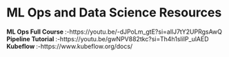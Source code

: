 <h1> ML Ops and Data Science Resources </h1>
<b> ML Ops Full Course </b>:-https://youtu.be/-dJPoLm_gtE?si=allJ7tY2UPRgsAwQ
<br>
<b> Pipeline Tutorial </b>:-https://youtu.be/gwNPV882tkc?si=Th4h1sliIP_ulAED
<br>
<b> Kubeflow  </b>:-https://www.kubeflow.org/docs/
<br>



